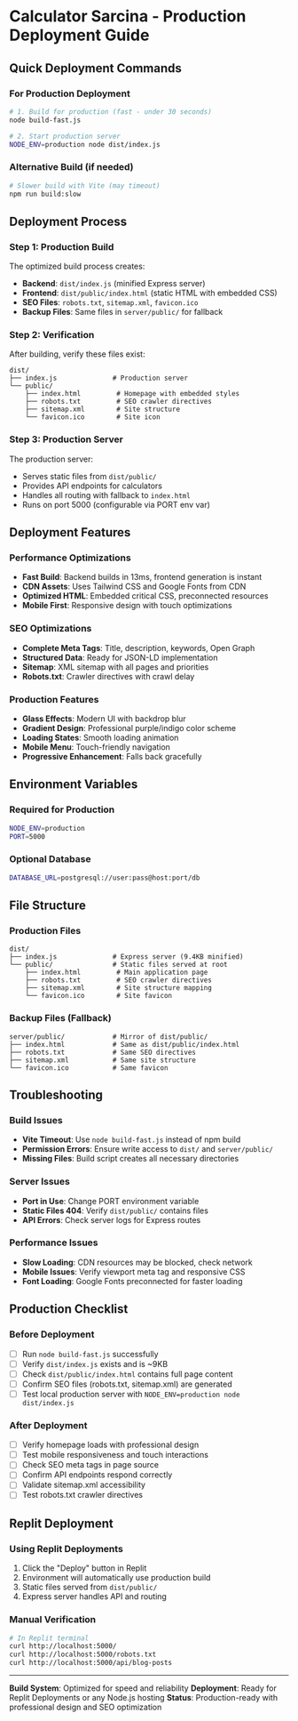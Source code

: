 # Calculator Sarcina - Production Deployment Guide

## Quick Deployment Commands

### For Production Deployment
```bash
# 1. Build for production (fast - under 30 seconds)
node build-fast.js

# 2. Start production server
NODE_ENV=production node dist/index.js
```

### Alternative Build (if needed)
```bash
# Slower build with Vite (may timeout)
npm run build:slow
```

## Deployment Process

### Step 1: Production Build
The optimized build process creates:
- **Backend**: `dist/index.js` (minified Express server)
- **Frontend**: `dist/public/index.html` (static HTML with embedded CSS)
- **SEO Files**: `robots.txt`, `sitemap.xml`, `favicon.ico`
- **Backup Files**: Same files in `server/public/` for fallback

### Step 2: Verification
After building, verify these files exist:
```
dist/
├── index.js              # Production server
└── public/
    ├── index.html         # Homepage with embedded styles
    ├── robots.txt         # SEO crawler directives
    ├── sitemap.xml        # Site structure
    └── favicon.ico        # Site icon
```

### Step 3: Production Server
The production server:
- Serves static files from `dist/public/`
- Provides API endpoints for calculators
- Handles all routing with fallback to `index.html`
- Runs on port 5000 (configurable via PORT env var)

## Deployment Features

### Performance Optimizations
- **Fast Build**: Backend builds in 13ms, frontend generation is instant
- **CDN Assets**: Uses Tailwind CSS and Google Fonts from CDN
- **Optimized HTML**: Embedded critical CSS, preconnected resources
- **Mobile First**: Responsive design with touch optimizations

### SEO Optimizations
- **Complete Meta Tags**: Title, description, keywords, Open Graph
- **Structured Data**: Ready for JSON-LD implementation
- **Sitemap**: XML sitemap with all pages and priorities
- **Robots.txt**: Crawler directives with crawl delay

### Production Features
- **Glass Effects**: Modern UI with backdrop blur
- **Gradient Design**: Professional purple/indigo color scheme
- **Loading States**: Smooth loading animation
- **Mobile Menu**: Touch-friendly navigation
- **Progressive Enhancement**: Falls back gracefully

## Environment Variables

### Required for Production
```bash
NODE_ENV=production
PORT=5000
```

### Optional Database
```bash
DATABASE_URL=postgresql://user:pass@host:port/db
```

## File Structure

### Production Files
```
dist/
├── index.js              # Express server (9.4KB minified)
└── public/               # Static files served at root
    ├── index.html         # Main application page
    ├── robots.txt         # SEO crawler directives  
    ├── sitemap.xml        # Site structure mapping
    └── favicon.ico        # Site favicon
```

### Backup Files (Fallback)
```
server/public/            # Mirror of dist/public/
├── index.html            # Same as dist/public/index.html
├── robots.txt            # Same SEO directives
├── sitemap.xml           # Same site structure
└── favicon.ico           # Same favicon
```

## Troubleshooting

### Build Issues
- **Vite Timeout**: Use `node build-fast.js` instead of npm build
- **Permission Errors**: Ensure write access to `dist/` and `server/public/`
- **Missing Files**: Build script creates all necessary directories

### Server Issues
- **Port in Use**: Change PORT environment variable
- **Static Files 404**: Verify `dist/public/` contains files
- **API Errors**: Check server logs for Express routes

### Performance Issues
- **Slow Loading**: CDN resources may be blocked, check network
- **Mobile Issues**: Verify viewport meta tag and responsive CSS
- **Font Loading**: Google Fonts preconnected for faster loading

## Production Checklist

### Before Deployment
- [ ] Run `node build-fast.js` successfully
- [ ] Verify `dist/index.js` exists and is ~9KB
- [ ] Check `dist/public/index.html` contains full page content
- [ ] Confirm SEO files (robots.txt, sitemap.xml) are generated
- [ ] Test local production server with `NODE_ENV=production node dist/index.js`

### After Deployment
- [ ] Verify homepage loads with professional design
- [ ] Test mobile responsiveness and touch interactions
- [ ] Check SEO meta tags in page source
- [ ] Confirm API endpoints respond correctly
- [ ] Validate sitemap.xml accessibility
- [ ] Test robots.txt crawler directives

## Replit Deployment

### Using Replit Deployments
1. Click the "Deploy" button in Replit
2. Environment will automatically use production build
3. Static files served from `dist/public/`
4. Express server handles API and routing

### Manual Verification
```bash
# In Replit terminal
curl http://localhost:5000/
curl http://localhost:5000/robots.txt
curl http://localhost:5000/api/blog-posts
```

---

**Build System**: Optimized for speed and reliability
**Deployment**: Ready for Replit Deployments or any Node.js hosting
**Status**: Production-ready with professional design and SEO optimization